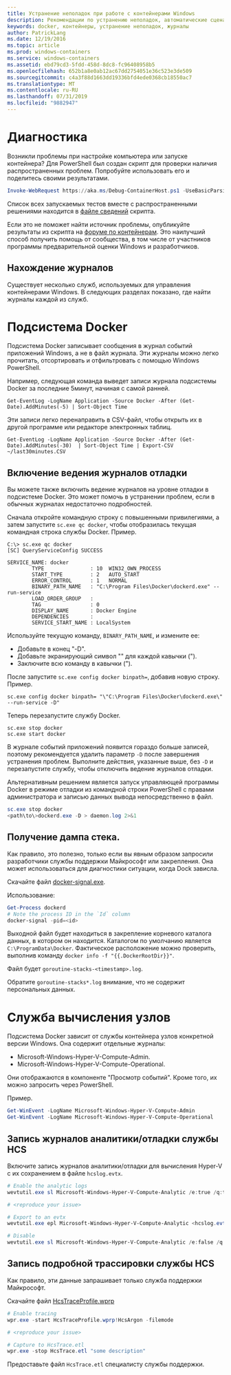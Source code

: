 ```yaml
---
title: Устранение неполадок при работе с контейнерами Windows
description: Рекомендации по устранению неполадок, автоматические сценарии и запись в журнал сведений о контейнерах Windows и Docker
keywords: docker, контейнеры, устранение неполадок, журналы
author: PatrickLang
ms.date: 12/19/2016
ms.topic: article
ms.prod: windows-containers
ms.service: windows-containers
ms.assetid: ebd79cd3-5fdd-458d-8dc8-fc96408958b5
ms.openlocfilehash: 652b1a8e0ab12ac67dd2754051e36c523e3de509
ms.sourcegitcommit: c4a3f88d1663dd19336bfd4ede0368cb18550ac7
ms.translationtype: MT
ms.contentlocale: ru-RU
ms.lasthandoff: 07/31/2019
ms.locfileid: "9882947"
---
```

# <a name="troubleshooting"></a>Диагностика

Возникли проблемы при настройке компьютера или запуске контейнера? Для PowerShell был создан скрипт для проверки наличия распространенных проблем. Попробуйте использовать его и поделитесь своими результатами.

```PowerShell
Invoke-WebRequest https://aka.ms/Debug-ContainerHost.ps1 -UseBasicParsing | Invoke-Expression
```
Список всех запускаемых тестов вместе с распространенными решениями находится в [файле сведений](https://github.com/Microsoft/Virtualization-Documentation/blob/live/windows-server-container-tools/Debug-ContainerHost/README.md) скрипта.

Если это не поможет найти источник проблемы, опубликуйте результаты из скрипта на [форуме по контейнерам](https://social.msdn.microsoft.com/Forums/home?forum=windowscontainers). Это наилучший способ получить помощь от сообщества, в том числе от участников программы предварительной оценки Windows и разработчиков.


## <a name="finding-logs"></a>Нахождение журналов
Существует несколько служб, используемых для управления контейнерами Windows. В следующих разделах показано, где найти журналы каждой из служб.

# <a name="docker-engine"></a>Подсистема Docker
Подсистема Docker записывает сообщения в журнал событий приложений Windows, а не в файл журнала. Эти журналы можно легко прочитать, отсортировать и отфильтровать с помощью Windows PowerShell.

Например, следующая команда выведет записи журнала подсистемы Docker за последние 5минут, начиная с самой ранней.

```
Get-EventLog -LogName Application -Source Docker -After (Get-Date).AddMinutes(-5) | Sort-Object Time 
```

Эти записи легко перенаправить в CSV-файл, чтобы открыть их в другой программе или редакторе электронных таблиц.

```
Get-EventLog -LogName Application -Source Docker -After (Get-Date).AddMinutes(-30)  | Sort-Object Time | Export-CSV ~/last30minutes.CSV
```

## <a name="enabling-debug-logging"></a>Включение ведения журналов отладки
Вы можете также включить ведение журналов на уровне отладки в подсистеме Docker. Это может помочь в устранении проблем, если в обычных журналах недостаточно подробностей.

Сначала откройте командную строку с повышенными привилегиями, а затем запустите `sc.exe qc docker`, чтобы отобразилась текущая командная строка службы Docker.
Пример.
```
C:\> sc.exe qc docker
[SC] QueryServiceConfig SUCCESS

SERVICE_NAME: docker
        TYPE               : 10  WIN32_OWN_PROCESS
        START_TYPE         : 2   AUTO_START
        ERROR_CONTROL      : 1   NORMAL
        BINARY_PATH_NAME   : "C:\Program Files\Docker\dockerd.exe" --run-service
        LOAD_ORDER_GROUP   :
        TAG                : 0
        DISPLAY_NAME       : Docker Engine
        DEPENDENCIES       :
        SERVICE_START_NAME : LocalSystem
```

Используйте текущую команду, `BINARY_PATH_NAME`, и измените ее:
- Добавьте в конец "-D".
- Добавьте экранирующий символ "\" для каждой кавычки (").
- Заключите всю команду в кавычки (").

После запустите `sc.exe config docker binpath=`, добавив новую строку. Пример. 
```
sc.exe config docker binpath= "\"C:\Program Files\Docker\dockerd.exe\" --run-service -D"
```


Теперь перезапустите службу Docker.
```
sc.exe stop docker
sc.exe start docker
```

В журнале событий приложений появится гораздо больше записей, поэтому рекомендуется удалить параметр `-D` после завершения устранения проблем. Выполните действия, указанные выше, без `-D` и перезапустите службу, чтобы отключить ведение журналов отладки.

Альтернативным решением является запуск управляющей программы Docker в режиме отладки из командной строки PowerShell с правами администратора и записью данных вывода непосредственно в файл.
```PowerShell
sc.exe stop docker
<path\to\>dockerd.exe -D > daemon.log 2>&1
```

## <a name="obtaining-stack-dump"></a>Получение дампа стека.

Как правило, это полезно, только если вы явным образом запросили разработчики службы поддержки Майкрософт или закрепления. Она может использоваться для диагностики ситуации, когда Dock зависла. 

Скачайте файл [docker-signal.exe](https://github.com/jhowardmsft/docker-signal).

Использование:
```PowerShell
Get-Process dockerd
# Note the process ID in the `Id` column
docker-signal -pid=<id>
```

Выходной файл будет находиться в закрепление корневого каталога данных, в котором он находится. Каталогом по умолчанию является `C:\ProgramData\Docker`. Фактическое расположение можно проверить, выполнив команду `docker info -f "{{.DockerRootDir}}"`.

Файл будет `goroutine-stacks-<timestamp>.log`.

Обратите `goroutine-stacks*.log` внимание, что не содержит персональных данных.


# <a name="host-compute-service"></a>Служба вычисления узлов
Подсистема Docker зависит от службы контейнера узлов конкретной версии Windows. Она содержит отдельные журналы: 
- Microsoft-Windows-Hyper-V-Compute-Admin.
- Microsoft-Windows-Hyper-V-Compute-Operational.

Они отображаются в компоненте "Просмотр событий". Кроме того, их можно запросить через PowerShell.

Пример.
```PowerShell
Get-WinEvent -LogName Microsoft-Windows-Hyper-V-Compute-Admin
Get-WinEvent -LogName Microsoft-Windows-Hyper-V-Compute-Operational 
```

## <a name="capturing-hcs-analyticdebug-logs"></a>Запись журналов аналитики/отладки службы HCS

Включите запись журналов аналитики/отладки для вычисления Hyper-V с их сохранением в файле `hcslog.evtx`.

```PowerShell
# Enable the analytic logs
wevtutil.exe sl Microsoft-Windows-Hyper-V-Compute-Analytic /e:true /q:true

# <reproduce your issue>

# Export to an evtx
wevtutil.exe epl Microsoft-Windows-Hyper-V-Compute-Analytic <hcslog.evtx>

# Disable
wevtutil.exe sl Microsoft-Windows-Hyper-V-Compute-Analytic /e:false /q:true
```

## <a name="capturing-hcs-verbose-tracing"></a>Запись подробной трассировки службы HCS

Как правило, эти данные запрашивает только служба поддержки Майкрософт. 

Скачайте файл [HcsTraceProfile.wprp](https://gist.github.com/jhowardmsft/71b37956df0b4248087c3849b97d8a71)

```PowerShell
# Enable tracing
wpr.exe -start HcsTraceProfile.wprp!HcsArgon -filemode

# <reproduce your issue>

# Capture to HcsTrace.etl
wpr.exe -stop HcsTrace.etl "some description"
```

Предоставьте файл `HcsTrace.etl` специалисту службы поддержки.
